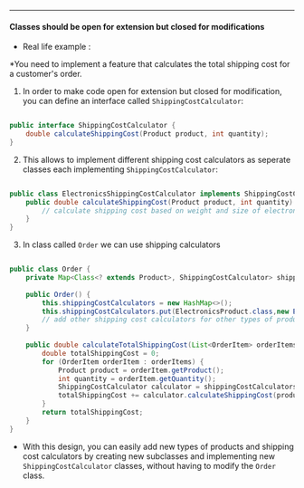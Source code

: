 ***

#### Classes should be open for extension but closed for modifications 

* Real life example : 

*You need to implement a feature that calculates the total shipping cost for a customer's order.

1. In order to make code open for extension but closed for modification, you can define an interface called `ShippingCostCalculator`:

``` java 

public interface ShippingCostCalculator {
    double calculateShippingCost(Product product, int quantity);
}
```

2. This allows to implement different shipping cost calculators as seperate classes each implementing `ShippingCostCalculator`:

``` java 

public class ElectronicsShippingCostCalculator implements ShippingCostCalculator {
    public double calculateShippingCost(Product product, int quantity) {
        // calculate shipping cost based on weight and size of electronics product
    }
}
```

3. In class called `Order` we can use shipping calculators 

``` java 

public class Order {
    private Map<Class<? extends Product>, ShippingCostCalculator> shippingCostCalculators;
    
    public Order() {
        this.shippingCostCalculators = new HashMap<>();
	    this.shippingCostCalculators.put(ElectronicsProduct.class,new ElectronicsShippingCostCalculator());
        // add other shipping cost calculators for other types of products
    }
    
    public double calculateTotalShippingCost(List<OrderItem> orderItems) {
        double totalShippingCost = 0;
        for (OrderItem orderItem : orderItems) {
            Product product = orderItem.getProduct();
            int quantity = orderItem.getQuantity();
            ShippingCostCalculator calculator = shippingCostCalculators.get(product.getClass());
            totalShippingCost += calculator.calculateShippingCost(product, quantity);
        }
        return totalShippingCost;
    }
}

```

* With this design, you can easily add new types of products and shipping cost calculators by creating new subclasses and implementing new `ShippingCostCalculator` classes, without having to modify the `Order` class.
